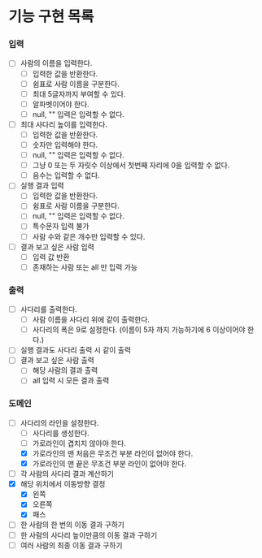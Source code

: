 # 기능 구현 목록

### 입력
- [ ] 사람의 이름을 입력한다.
  - [ ] 입력한 값을 반환한다.
  - [ ] 쉼표로 사람 이름을 구분한다.
  - [ ] 최대 5글자까지 부여할 수 있다.
  - [ ] 알파벳이어야 한다.
  - [ ] null, "" 입력은 입력할 수 없다.
- [ ] 최대 사다리 높이를 입력한다.
  - [ ] 입력한 값을 반환한다.
  - [ ] 숫자만 입력해야 한다.
  - [ ] null, "" 입력은 입력할 수 없다.
  - [ ] 그냥 0 또는 두 자릿수 이상에서 첫번째 자리에 0을 입력할 수 없다.
  - [ ] 음수는 입력할 수 없다.
- [ ] 실행 결과 입력
  - [ ] 입력한 값을 반환한다.
  - [ ] 쉼표로 사람 이름을 구분한다.
  - [ ] null, "" 입력은 입력할 수 없다.
  - [ ] 특수문자 입력 불가
  - [ ] 사람 수와 같은 개수만 입력할 수 있다.
- [ ] 결과 보고 싶은 사람 입력
  - [ ] 입력 값 반환
  - [ ] 존재하는 사람 또는 all 만 입력 가능

### 출력
- [ ] 사다리를 출력한다.
  - [ ] 사람 이름을 사다리 위에 같이 출력한다.
  - [ ] 사다리의 폭은 9로 설정한다. (이름이 5자 까지 가능하기에 6 이상이어야 한다.)
- [ ] 실행 결과도 사다리 출력 시 같이 출력
- [ ] 결과 보고 싶은 사람 출력
  - [ ] 해당 사람의 결과 출력
  - [ ] all 입력 시 모든 결과 출력

### 도메인
- [ ] 사다리의 라인을 설정한다.
  - [ ] 사다리를 생성한다.
  - [ ] 가로라인이 겹치지 않아야 한다.
  - [x] 가로라인의 맨 처음은 무조건 부분 라인이 없어야 한다.
  - [x] 가로라인의 맨 끝은 무조건 부분 라인이 없어야 한다.
- [ ] 각 사람의 사다리 결과 계산하기
- [x] 해당 위치에서 이동방향 결정
  - [x] 왼쪽
  - [x] 오른쪽
  - [x] 패스
- [ ] 한 사람의 한 번의 이동 결과 구하기
- [ ] 한 사람의 사다리 높이만큼의 이동 결과 구하기
- [ ] 여러 사람의 최종 이동 결과 구하기
